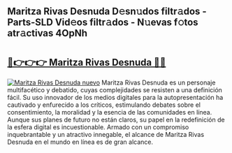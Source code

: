 ## Maritza Rivas Desnuda D𝚎sn𝚞dos filtr𝚊dos - Parts-SLD Vid𝚎os filtr𝚊dos - N𝚞evas f𝚘tos atr𝚊ctivas 4OpNh

# <h2><a href="http://mb9xxc.tromn.icu/?c=Maritza+Rivas+Desnuda">🔗👉👉👉 Maritza Rivas Desnuda 🔗🔗</a></h2>

[![Maritza Rivas Desnuda nuevo](https://i.imgur.com/pEAQMta.gif)](http://mb9xxc.tromn.icu/?c=Maritza+Rivas+Desnuda)
Maritza Rivas Desnuda es un personaje multifacético y debatido, cuyas complejidades se resisten a una definición fácil.  Su uso innovador de los medios digitales para la autopresentación ha cautivado y enfurecido a los críticos, estimulando debates sobre el consentimiento, la moralidad y la esencia de las comunidades en línea. Aunque sus planes de futuro no están claros, su papel en la redefinición de la esfera digital es incuestionable. Armado con un compromiso inquebrantable y un atractivo innegable, el alcance de Maritza Rivas Desnuda en el mundo en línea es de gran alcance.
